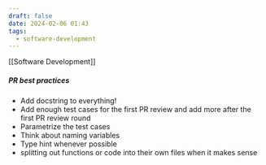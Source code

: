 ```yaml
---
draft: false
date: 2024-02-06 01:43
tags:
  - software-development
---
```

[[Software Development]]
##### PR best practices
- Add docstring to everything!
- Add enough test cases for the first PR review and add more after the first PR review round
- Parametrize the test cases
- Think about naming variables
- Type hint whenever possible
- splitting out functions or code into their own files when it makes sense


